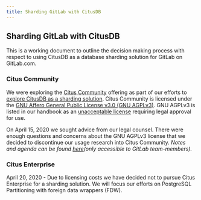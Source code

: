 ```yaml
---
title: Sharding GitLab with CitusDB
---
```


## Sharding GitLab with CitusDB

This is a working document to outline the decision making process with respect to using CitusDB as a database sharding solution for GitLab on GitLab.com.

### Citus Community

We were exploring the [Citus Community](https://www.citusdata.com/product/community) offering as part of our efforts to [explore CitusDB as a sharding solution](https://gitlab.com/gitlab-org/gitlab/issues/207833).  Citus Community is licensed under the [GNU Affero General Public License v3.0 (GNU AGPLv3)](https://github.com/citusdata/citus/blob/main/LICENSE).  GNU AGPLv3 is listed in our handbook as an [unacceptable license](https://docs.gitlab.com/ee/development/licensing.html#unacceptable-licenses) requiring legal approval for use.

On April 15, 2020 we sought advice from our legal counsel.  There were enough questions and concerns about the GNU AGPLv3 license that we decided to discontinue our usage research into Citus Community.  *Notes and agenda can be found [here](https://docs.google.com/document/d/1wzcpd10uOgY41fub8HZBN0E5VusrRKIgWiS9X-klJpY/edit)(only accessible to GitLab team-members).*

### Citus Enterprise

April 20, 2020 - Due to licensing costs we have decided not to pursue Citus Enterprise for a sharding solution.  We will focus our efforts on PostgreSQL Partitioning with foreign data wrappers (FDW).
